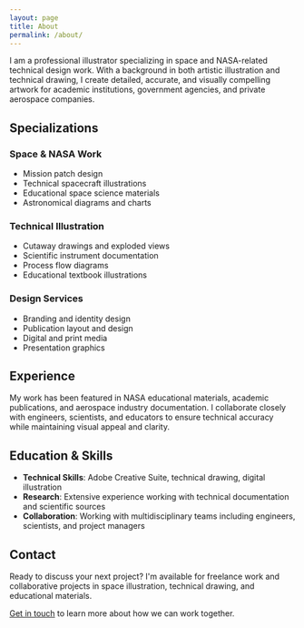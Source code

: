 ```yaml
---
layout: page
title: About
permalink: /about/
---
```


I am a professional illustrator specializing in space and NASA-related technical design work. With a background in both artistic illustration and technical drawing, I create detailed, accurate, and visually compelling artwork for academic institutions, government agencies, and private aerospace companies.

## Specializations

### Space & NASA Work
- Mission patch design
- Technical spacecraft illustrations
- Educational space science materials
- Astronomical diagrams and charts

### Technical Illustration
- Cutaway drawings and exploded views
- Scientific instrument documentation
- Process flow diagrams
- Educational textbook illustrations

### Design Services
- Branding and identity design
- Publication layout and design
- Digital and print media
- Presentation graphics

## Experience

My work has been featured in NASA educational materials, academic publications, and aerospace industry documentation. I collaborate closely with engineers, scientists, and educators to ensure technical accuracy while maintaining visual appeal and clarity.

## Education & Skills

- **Technical Skills**: Adobe Creative Suite, technical drawing, digital illustration
- **Research**: Extensive experience working with technical documentation and scientific sources
- **Collaboration**: Working with multidisciplinary teams including engineers, scientists, and project managers

## Contact

Ready to discuss your next project? I'm available for freelance work and collaborative projects in space illustration, technical drawing, and educational materials.

[Get in touch](/contact/) to learn more about how we can work together.
